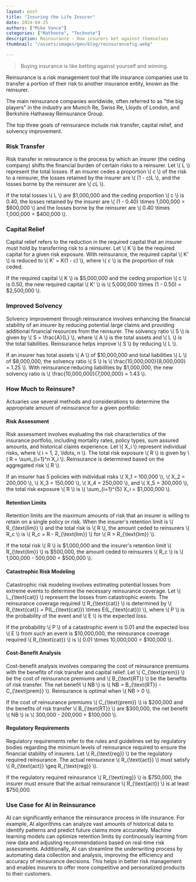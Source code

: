 ```yaml
---
layout: post
title: "Insuring the Life Insurer"
date: 2024-04-25
authors: ["Mike Vance"]
categories: ["Mathnote", "Technote"]
description: Reinsurance - How insurers bet against themselves
thumbnail: "/assets/images/gen/blog/reinsurancefig.webp"

---
```


> Buying insurance is like betting against yourself and winning.


Reinsurance is a risk management tool that life insurance companies use to transfer a portion of their risk to another insurance entity, known as the reinsurer. 

The main reinsurance companies worldwide, often referred to as "the big players" in the industry are Munich Re, Swiss Re, Lloyds of London, and Berkshire Hathaway Reinsurance Group.


The top three goals of reinsurance include risk transfer, capital relief, and solvency improvement.

### Risk Transfer

Risk transfer in reinsurance is the process by which an insurer (the ceding company) shifts the financial burden of certain risks to a reinsurer.
Let \\( L \\) represent the total losses. If an insurer cedes a proportion \\( c \\) of the risk to a reinsurer, the losses retained by the insurer are \\( (1 - c)L \\), and the losses borne by the reinsurer are \\( cL \\).
 
If the total losses \\( L \\) are $1,000,000 and the ceding proportion \\( c \\) is 0.40, the losses retained by the insurer are \\( (1 - 0.40) \times 1,000,000 = \$600,000 \\) and the losses borne by the reinsurer are \\( 0.40 \times 1,000,000 = \$400,000 \\).

### Capital Relief

Capital relief refers to the reduction in the required capital that an insurer must hold by transferring risk to a reinsurer.
Let \\( K \\) be the required capital for a given risk exposure. With reinsurance, the required capital \\( K' \\) is reduced to \\( K' = K(1 - c) \\), where \\( c \\) is the proportion of risk ceded.
 
If the required capital \\( K \\) is $5,000,000 and the ceding proportion \\( c \\) is 0.50, the new required capital \\( K' \\) is \\( 5,000,000 \times (1 - 0.50) = \$2,500,000 \\).

### Improved Solvency

Solvency improvement through reinsurance involves enhancing the financial stability of an insurer by reducing potential large claims and providing additional financial resources from the reinsurer.
The solvency ratio \\( S \\) is given by \\( S = \frac{A}{L} \\), where \\( A \\) is the total assets and \\( L \\) is the total liabilities. Reinsurance helps improve \\( S \\) by reducing \\( L \\).
 
If an insurer has total assets \\( A \\) of $10,000,000 and total liabilities \\( L \\) of $8,000,000, the solvency ratio \\( S \\) is \\( \frac{10,000,000}{8,000,000} = 1.25 \\). With reinsurance reducing liabilities by $1,000,000, the new solvency ratio is \\( \frac{10,000,000}{7,000,000} = 1.43 \\).

### How Much to Reinsure?

Actuaries use several methods and considerations to determine the appropriate amount of reinsurance for a given portfolio:

#### Risk Assessment

Risk assessment involves evaluating the risk characteristics of the insurance portfolio, including mortality rates, policy types, sum assured amounts, and historical claims experience.
Let \\( X_i \\) represent individual risks, where \\( i = 1, 2, \ldots, n \\). The total risk exposure \\( R \\) is given by \\( R = \sum_{i=1}^n X_i \\). Reinsurance is determined based on the aggregated risk \\( R \\).
 
If an insurer has 5 policies with individual risks \\( X_1 = 100,000 \\), \\( X_2 = 200,000 \\), \\( X_3 = 150,000 \\), \\( X_4 = 250,000 \\), and \\( X_5 = 300,000 \\), the total risk exposure \\( R \\) is \\(  \sum_{i=1}^{5} X_i  = \$1,000,000 \\).

#### Retention Limits

Retention limits are the maximum amounts of risk that an insurer is willing to retain on a single policy or risk.
When the insurer's retention limit is \\( R_{\text{lim}} \\) and the total risk is \\( R \\), the amount ceded to reinsurers \\( R_c \\) is \\( R_c = R - R_{\text{lim}} \\) for \\( R > R_{\text{lim}} \\).

If the total risk \\( R \\) is $1,000,000 and the insurer's retention limit \\( R_{\text{lim}} \\) is $500,000, the amount ceded to reinsurers \\( R_c \\) is \\( 1,000,000 - 500,000 = \$500,000 \\).

#### Catastrophic Risk Modeling

Catastrophic risk modeling involves estimating potential losses from extreme events to determine the necessary reinsurance coverage.
Let \\( L_{\text{cat}} \\) represent the losses from catastrophic events. The reinsurance coverage required \\( R_{\text{cat}} \\) is determined by \\( R_{\text{cat}} = P(L_{\text{cat}}) \times E(L_{\text{cat}}) \\), where \\( P \\) is the probability of the event and \\( E \\) is the expected loss.
 
If the probability \\( P \\) of a catastrophic event is 0.01 and the expected loss \\( E \\) from such an event is $10,000,000, the reinsurance coverage required \\( R_{\text{cat}} \\) is \\( 0.01 \times 10,000,000 = \$100,000 \\).

#### Cost-Benefit Analysis

Cost-benefit analysis involves comparing the cost of reinsurance premiums with the benefits of risk transfer and capital relief.
Let \\( C_{\text{prem}} \\) be the cost of reinsurance premiums and \\( B_{\text{RT}} \\) be the benefits of risk transfer. The net benefit \\( NB \\) is \\( NB = B_{\text{RT}} - C_{\text{prem}} \\). Reinsurance is optimal when \\( NB > 0 \\).
 
If the cost of reinsurance premiums \\( C_{\text{prem}} \\) is $200,000 and the benefits of risk transfer \\( B_{\text{RT}} \\) are $300,000, the net benefit \\( NB \\) is \\( 300,000 - 200,000 = \$100,000 \\).

#### Regulatory Requirements

Regulatory requirements refer to the rules and guidelines set by regulatory bodies regarding the minimum levels of reinsurance required to ensure the financial stability of insurers.
Let \\( R_{\text{reg}} \\) be the regulatory required reinsurance. The actual reinsurance \\( R_{\text{act}} \\) must satisfy \\( R_{\text{act}} \geq R_{\text{reg}} \\).
 
If the regulatory required reinsurance \\( R_{\text{reg}} \\) is $750,000, the insurer must ensure that the actual reinsurance \\( R_{\text{act}} \\) is at least $750,000.

### Use Case for AI in Reinsurance

AI can significantly enhance the reinsurance process in life insurance. For example, AI algorithms can analyze vast amounts of historical data to identify patterns and predict future claims more accurately. Machine learning models can optimize retention limits by continuously learning from new data and adjusting recommendations based on real-time risk assessments. Additionally, AI can streamline the underwriting process by automating data collection and analysis, improving the efficiency and accuracy of reinsurance decisions. This helps in better risk management and enables insurers to offer more competitive and personalized products to their customers.
